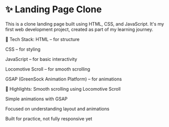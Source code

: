 # ✨ Landing Page Clone
This is a clone landing page built using HTML, CSS, and JavaScript. It's my first web development project, created as part of my learning journey.

🚀 Tech Stack:
HTML – for structure

CSS – for styling

JavaScript – for basic interactivity

Locomotive Scroll – for smooth scrolling

GSAP (GreenSock Animation Platform) – for animations

🎯 Highlights:
Smooth scrolling using Locomotive Scroll

Simple animations with GSAP

Focused on understanding layout and animations

Built for practice, not fully responsive yet